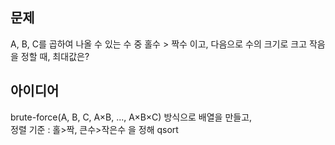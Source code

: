 ## 문제
A, B, C를 곱하여 나올 수 있는 수 중 홀수 > 짝수 이고, 다음으로 수의 크기로 크고 작음을 정할 때, 최대값은?  

## 아이디어
brute-force(A, B, C, A×B, ..., A×B×C) 방식으로 배열을 만들고,  
정렬 기준 : 홀>짝, 큰수>작은수 을 정해 qsort  
